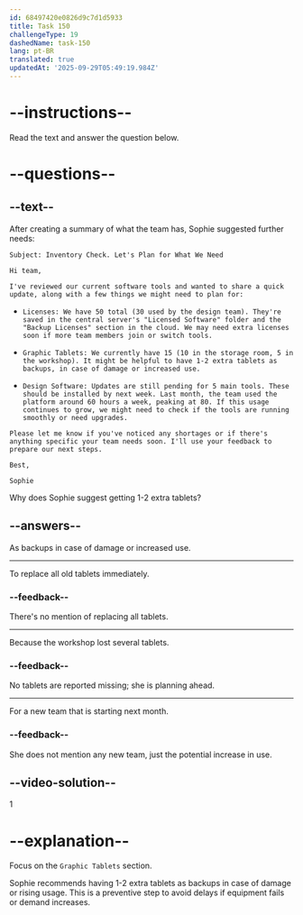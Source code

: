 ```yaml
---
id: 68497420e0826d9c7d1d5933
title: Task 150
challengeType: 19
dashedName: task-150
lang: pt-BR
translated: true
updatedAt: '2025-09-29T05:49:19.984Z'
---
```


<!-- READING -->

# --instructions--

Read the text and answer the question below.

# --questions--

## --text--

After creating a summary of what the team has, Sophie suggested further needs:

`Subject: Inventory Check. Let's Plan for What We Need`

`Hi team,`

`I've reviewed our current software tools and wanted to share a quick update, along with a few things we might need to plan for:`

- `Licenses: We have 50 total (30 used by the design team). They're saved in the central server's "Licensed Software" folder and the "Backup Licenses" section in the cloud. We may need extra licenses soon if more team members join or switch tools.`

- `Graphic Tablets: We currently have 15 (10 in the storage room, 5 in the workshop). It might be helpful to have 1-2 extra tablets as backups, in case of damage or increased use.`

- `Design Software: Updates are still pending for 5 main tools. These should be installed by next week. Last month, the team used the platform around 60 hours a week, peaking at 80. If this usage continues to grow, we might need to check if the tools are running smoothly or need upgrades.`

`Please let me know if you've noticed any shortages or if there's anything specific your team needs soon. I'll use your feedback to prepare our next steps.`

`Best,`

`Sophie`

Why does Sophie suggest getting 1-2 extra tablets?

## --answers--

As backups in case of damage or increased use.

---

To replace all old tablets immediately.

### --feedback--

There's no mention of replacing all tablets.

---

Because the workshop lost several tablets.

### --feedback--

No tablets are reported missing; she is planning ahead.

---

For a new team that is starting next month.

### --feedback--

She does not mention any new team, just the potential increase in use.

## --video-solution--

1

# --explanation--

Focus on the `Graphic Tablets` section.

Sophie recommends having 1-2 extra tablets as backups in case of damage or rising usage. This is a preventive step to avoid delays if equipment fails or demand increases.
